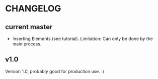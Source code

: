 # CHANGELOG

## current master

* Inserting Elements (see tutorial). Limitation: Can only be done by the main process.

## v1.0

Version 1.0, probably good for production use. :)
